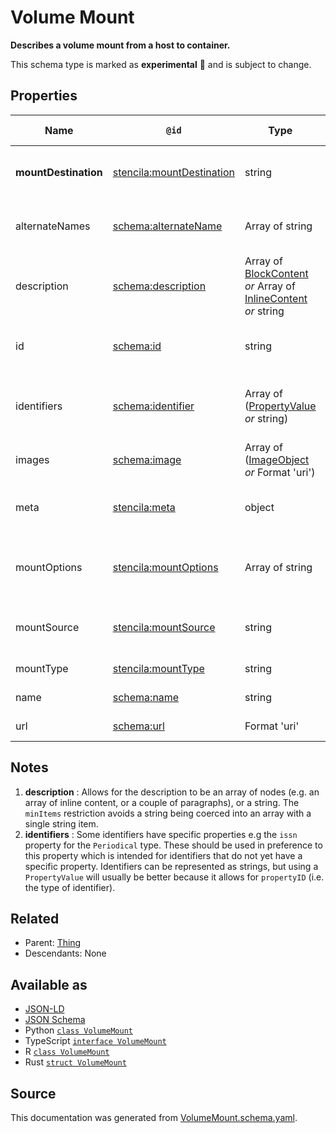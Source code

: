 # Volume Mount

**Describes a volume mount from a host to container.**

This schema type is marked as **experimental** 🧪 and is subject to change.

## Properties

| Name                 | `@id`                                                                         | Type                                                                                                 | Description                                                         | Inherited from                |
| -------------------- | ----------------------------------------------------------------------------- | ---------------------------------------------------------------------------------------------------- | ------------------------------------------------------------------- | ----------------------------- |
| **mountDestination** | [stencila:mountDestination](https://schema.stenci.la/mountDestination.jsonld) | string                                                                                               | The mount location inside the container.                            | [VolumeMount](VolumeMount.md) |
| alternateNames       | [schema:alternateName](https://schema.org/alternateName)                      | Array of string                                                                                      | Alternate names (aliases) for the item.                             | [Thing](Thing.md)             |
| description          | [schema:description](https://schema.org/description)                          | Array of [BlockContent](BlockContent.md) _or_ Array of [InlineContent](InlineContent.md) _or_ string | A description of the item. See note [1](#notes).                    | [Thing](Thing.md)             |
| id                   | [schema:id](https://schema.org/id)                                            | string                                                                                               | The identifier for this item.                                       | [Entity](Entity.md)           |
| identifiers          | [schema:identifier](https://schema.org/identifier)                            | Array of ([PropertyValue](PropertyValue.md) _or_ string)                                             | Any kind of identifier for any kind of Thing. See note [2](#notes). | [Thing](Thing.md)             |
| images               | [schema:image](https://schema.org/image)                                      | Array of ([ImageObject](ImageObject.md) _or_ Format 'uri')                                           | Images of the item.                                                 | [Thing](Thing.md)             |
| meta                 | [stencila:meta](https://schema.stenci.la/meta.jsonld)                         | object                                                                                               | Metadata associated with this item.                                 | [Entity](Entity.md)           |
| mountOptions         | [stencila:mountOptions](https://schema.stenci.la/mountOptions.jsonld)         | Array of string                                                                                      | A list of options to use when applying the mount.                   | [VolumeMount](VolumeMount.md) |
| mountSource          | [stencila:mountSource](https://schema.stenci.la/mountSource.jsonld)           | string                                                                                               | The mount source directory on the host.                             | [VolumeMount](VolumeMount.md) |
| mountType            | [stencila:mountType](https://schema.stenci.la/mountType.jsonld)               | string                                                                                               | The type of mount.                                                  | [VolumeMount](VolumeMount.md) |
| name                 | [schema:name](https://schema.org/name)                                        | string                                                                                               | The name of the item.                                               | [Thing](Thing.md)             |
| url                  | [schema:url](https://schema.org/url)                                          | Format 'uri'                                                                                         | The URL of the item.                                                | [Thing](Thing.md)             |

## Notes

1. **description** : Allows for the description to be an array of nodes (e.g. an array of inline content, or a couple of paragraphs), or a string. The `minItems` restriction avoids a string being coerced into an array with a single string item.
2. **identifiers** : Some identifiers have specific properties e.g the `issn` property for the `Periodical` type. These should be used in preference to this property which is intended for identifiers that do not yet have a specific property. Identifiers can be represented as strings, but using a `PropertyValue` will usually be better because it allows for `propertyID` (i.e. the type of identifier).

## Related

- Parent: [Thing](Thing.md)
- Descendants: None

## Available as

- [JSON-LD](https://schema.stenci.la/VolumeMount.jsonld)
- [JSON Schema](https://schema.stenci.la/v1/VolumeMount.schema.json)
- Python [`class VolumeMount`](https://stencila.github.io/schema/python/docs/types.html#schema.types.VolumeMount)
- TypeScript [`interface VolumeMount`](https://stencila.github.io/schema/ts/docs/interfaces/volumemount.html)
- R [`class VolumeMount`](https://cran.r-project.org/web/packages/stencilaschema/stencilaschema.pdf)
- Rust [`struct VolumeMount`](https://docs.rs/stencila-schema/latest/stencila_schema/struct.VolumeMount.html)

## Source

This documentation was generated from [VolumeMount.schema.yaml](https://github.com/stencila/stencila/blob/master/schema/schema/VolumeMount.schema.yaml).
